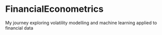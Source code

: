 # FinancialEconometrics
My journey exploring volatility modelling and machine learning applied to financial data
